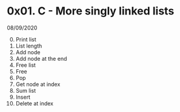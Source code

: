# 0x01. C - More singly linked lists

08/09/2020

0. Print list
1. List length 
2. Add node 
3. Add node at the end
4. Free list
5. Free 
6. Pop 
7. Get node at index
8. Sum list 
9. Insert 
10. Delete at index 

